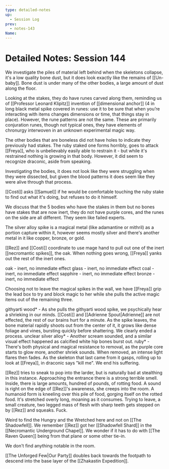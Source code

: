 ```yaml
---
type: detailed-notes
up:
  - Session Log
prev:
  - notes-143
Name:
---
```

# Detailed Notes: Session 144

We investigate the piles of material left behind when the skeletons collapse, it's a low quality bone dust, but it does look exactly like the remains of [[Un-baby]]. Bone dust is under many of the other bodies, a large amount of dust along the floor. 

Looking at the stakes, they do have runes carved along them, reminding us of [[Professor Leonard Klipitz]] invention of [[dimensional anchor]] (4 in long black metal spike covered in runes: use it to be sure that when you’re interacting with items changes dimensions or time, that things stay in place). However, the rune patterns are not the same. These are primarily conjuration runes, though not typical ones, they have elements of chronurgy interwoven in an unknown experimental magic way. 

The other bodies that are boneless did not have holes to indicate they previously had stakes. The ruby staked one forms horribly, goes to attack [[Freya]], who is unbelievably easily able to restrain it - but while it's restrained nothing is growing in that body. However, it did seem to recognize draconic, aside from speaking. 

Investigating the bodies, it does not look like they were struggling when they were dissected, but given the blood patterns it does seem like they were alive through that process.

[[Costi]] asks [[Samuel]] if he would be comfortable touching the ruby stake to find out what it's doing, but refuses to do it himself. 

We discuss that the 5 bodies who have the stakes in them but no bones have stakes that are now inert, they do not have purple cores, and the runes on the side are all different. They seem like failed experts. 

The silver alloy spike is a magical metal (like adamantine or mithril) as a portion capture within it, however seems mostly silver and there's another metal in it like copper, bronze, or gold. 

[[Rez]] and [[Costi]] coordinate to use mage hand to pull out one of the inert [[necromantic spikes]], the oak. When nothing goes wrong, [[Freya]] yanks out the rest of the inert ones.   

oak - inert, no immediate effect
glass - inert, no immediate effect
coal - inert, no immediate effect
sapphire - inert, no immediate effect
bronze - inert, no immediate effect

Choosing not to leave the magical spikes in the wall, we have [[Freya]] grip the lead box to try and block magic to her while she pulls the active magic items out of the remaining three. 

githyarti wood* - As she pulls the githyarti wood spike, we psychically hear a shrieking in our minds. [[Costi]] and [[Adrienne Spout|Adrienne]] are not effected, the rest of our brains hurt for a minute. As the spike leaves, the bone material rapidly shoots out from the center of it, it grows like dense foliage and vines, bursting quickly before shattering. We clearly ended a process.
unclear silver alloy* - Another scream sounded, and a similar visual effect happened as calcified white hip bones burst out. 
ruby* - There's both physical and magical resistance to removal, as the purple core starts to glow more, another shriek sounds. When removed, an intense light flares then fades. As the skeleton that last came from it gasps, rolling up to look at [[Freya]], in draconic says "kill me". We end his suffering. 

[[Rez]] tries to sneak to pop into the larder, but is naturally bad at stealthing in this instance. Approaching the entrance there is a strong terrible smell. Inside, there is large amounts, hundred of pounds, of rotting food. A sound is right on the edge of [[Rez]]'s awareness, she creeps into the room. A humanoid form is kneeling over this pile of food, gorging itself on the rotted food. It's stretched overly long, moaning as it consumes. Trying to leave, a small creature, two legged mass of flesh with sharp teeth gets stepped on by [[Rez]] and squeaks. Fuck. 

Weird to find the Hungry and the Wretched here and not on [[The Shadowfell]]. We remember [[Rez]] got her [[Shadowfell Shard]] in the [[Necromantic Underground Chapel]]. We wonder if it has to do with [[The Raven Queen]] being from that plane or some other tie-in. 

We don't find anything notable in the room. 

[[The Unforged Few|Our Party]] doubles back towards the footpath to descend into the base layer of the [[Zhakastin Expedition]]. 